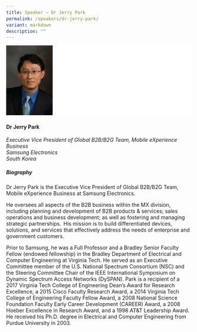 ```yaml
---
title: Speaker – Dr Jerry Park
permalink: /speakers/dr-jerry-park/
variant: markdown
description: ""
---
```

![](/images/2024%20speakers/Jerry_Park.png)

#### **Dr Jerry Park**

*Executive Vice President of Global B2B/B2G Team, Mobile eXperience Business <br>
Samsung Electronics<br>South Korea*


##### **Biography**
Dr Jerry Park is the Executive Vice President of Global B2B/B2G Team, Mobile eXperience Business at Samsung Electronics. 

He oversees all aspects of the B2B business within the MX division, including planning and development of B2B products &amp; services; sales operations and business development; as well as fostering and managing strategic partnerships.  His mission is to build differentiated devices, solutions, and services that effectively address the needs of enterprise and government customers.      

Prior to Samsung, he was a Full Professor and a Bradley Senior Faculty Fellow (endowed fellowship) in the Bradley Department of Electrical and Computer Engineering at Virginia Tech. He served as an Executive Committee member of the U.S. National Spectrum Consortium (NSC) and the Steering Committee Chair of the IEEE International Symposium on Dynamic Spectrum Access Networks (DySPAN). Park is a recipient of a 2017 Virginia Tech College of Engineering Dean’s Award for Research Excellence, a 2015 Cisco Faculty Research Award, a 2014 Virginia Tech College of Engineering Faculty Fellow Award, a 2008 National Science Foundation Faculty Early Career Development (CAREER) Award, a 2008 Hoeber Excellence in Research Award, and a 1998 AT&amp;T Leadership Award.  He received his Ph.D. degree in Electrical and Computer Engineering from Purdue University in 2003.